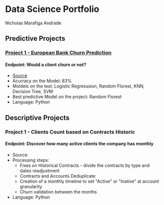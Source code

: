 # Data Science Portfolio 
  Nicholas Marafiga Andrade

## Predictive Projects
### [Project 1 - European Bank Churn Prediction](https://github.com/NcsMA/ncsma_european_bank_churn)
#### Endpoint: Would a client churn or not?
* [Source](https://www.kaggle.com/datasets/shrutimechlearn/churn-modelling)
* Acurracy on the Model: 83%
* Moldels on the test: Logistic Regresssion, Random Florest, KNN, Decision Tree, SVM
* Best predictive Model on the project: Random Florest
* Language: Python

## Descriptive Projects
### Project 1 - Clients Count based on Contracts Historic
#### Endpoint: Discover how many active clients the company has monthly
* Source:
* Processing steps:
  * Fixes on Historical Contracts - divide the contracts by type and dates readjustment
  * Contracts and Accounts Deduplicate
  * Creation of a monthly timeline to set "Active" or "Inative" at account granularity
  * Churn validation between the months 
* Language: Python


